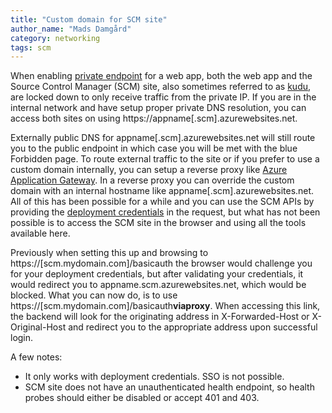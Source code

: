 ```yaml
---
title: "Custom domain for SCM site"
author_name: "Mads Damgård"
category: networking
tags: scm
---
```


When enabling [private endpoint](https://docs.microsoft.com/azure/app-service/networking/private-endpoint) for a web app, both the web app and the Source Control Manager (SCM) site, also sometimes referred to as [kudu](https://github.com/projectkudu/kudu/wiki), are locked down to only receive traffic from the private IP. If you are in the internal network and have setup proper private DNS resolution, you can access both sites on using https://appname[.scm].azurewebsites.net.

Externally public DNS for appname[.scm].azurewebsites.net will still route you to the public endpoint in which case you will be met with the blue Forbidden page.
To route external traffic to the site or if you prefer to use a custom domain internally, you can setup a reverse proxy like [Azure Application Gateway](https://docs.microsoft.com/azure/application-gateway/). In a reverse proxy you can override the custom domain with an internal hostname like appname[.scm].azurewebsites.net. All of this has been possible for a while and you can use the SCM APIs by providing the [deployment credentials](https://docs.microsoft.com/azure/app-service/deploy-configure-credentials?tabs=cli) in the request, but what has not been possible is to access the SCM site in the browser and using all the tools available here.

Previously when setting this up and browsing to https://[scm.mydomain.com]/basicauth the browser would challenge you for your deployment credentials, but after validating your credentials, it would redirect you to appname.scm.azurewebsites.net, which would be blocked. What you can now do, is to use https://[scm.mydomain.com]/basicauth**viaproxy**. When accessing this link, the backend will look for the originating address in X-Forwarded-Host or X-Original-Host and redirect you to the appropriate address upon successful login.

A few notes:

- It only works with deployment credentials. SSO is not possible.
- SCM site does not have an unauthenticated health endpoint, so health probes should either be disabled or accept 401 and 403.
